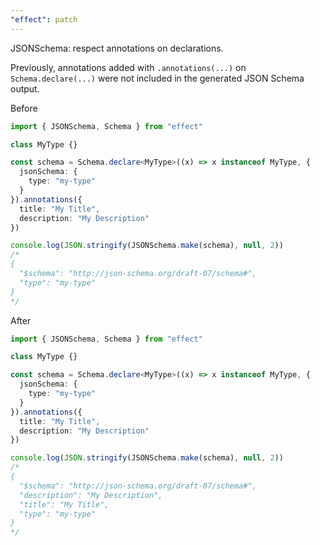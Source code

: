 ```yaml
---
"effect": patch
---
```


JSONSchema: respect annotations on declarations.

Previously, annotations added with `.annotations(...)` on `Schema.declare(...)` were not included in the generated JSON Schema output.

Before

```ts
import { JSONSchema, Schema } from "effect"

class MyType {}

const schema = Schema.declare<MyType>((x) => x instanceof MyType, {
  jsonSchema: {
    type: "my-type"
  }
}).annotations({
  title: "My Title",
  description: "My Description"
})

console.log(JSON.stringify(JSONSchema.make(schema), null, 2))
/*
{
  "$schema": "http://json-schema.org/draft-07/schema#",
  "type": "my-type"
}
*/
```

After

```ts
import { JSONSchema, Schema } from "effect"

class MyType {}

const schema = Schema.declare<MyType>((x) => x instanceof MyType, {
  jsonSchema: {
    type: "my-type"
  }
}).annotations({
  title: "My Title",
  description: "My Description"
})

console.log(JSON.stringify(JSONSchema.make(schema), null, 2))
/*
{
  "$schema": "http://json-schema.org/draft-07/schema#",
  "description": "My Description",
  "title": "My Title",
  "type": "my-type"
}
*/
```
